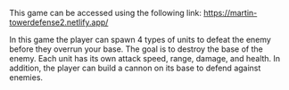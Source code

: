 This game can be accessed using the following link: https://martin-towerdefense2.netlify.app/

In this game the player can spawn 4 types of units to defeat the enemy before they overrun your base. The goal is to destroy the base of the enemy. Each unit has its own attack speed, range, damage, and health. In addition, the player can build a cannon on its base to defend against enemies.
